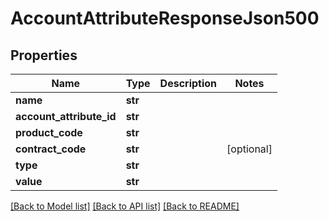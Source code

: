 # AccountAttributeResponseJson500

## Properties
Name | Type | Description | Notes
------------ | ------------- | ------------- | -------------
**name** | **str** |  | 
**account_attribute_id** | **str** |  | 
**product_code** | **str** |  | 
**contract_code** | **str** |  | [optional] 
**type** | **str** |  | 
**value** | **str** |  | 

[[Back to Model list]](../README.md#documentation-for-models) [[Back to API list]](../README.md#documentation-for-api-endpoints) [[Back to README]](../README.md)


